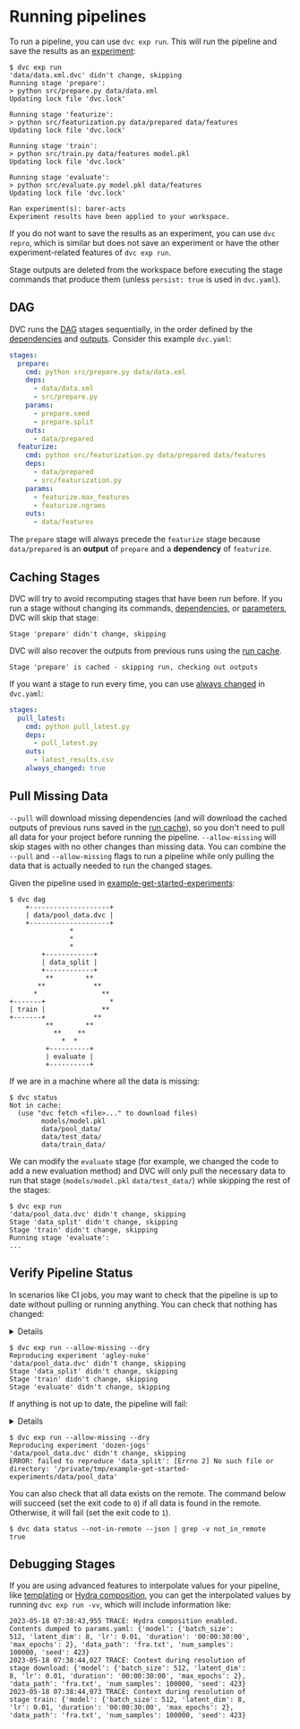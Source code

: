 # Running pipelines

To run a pipeline, you can use `dvc exp run`. This will run the pipeline and
save the results as an [experiment](/doc/user-guide/experiment-management):

```cli
$ dvc exp run
'data/data.xml.dvc' didn't change, skipping
Running stage 'prepare':
> python src/prepare.py data/data.xml
Updating lock file 'dvc.lock'

Running stage 'featurize':
> python src/featurization.py data/prepared data/features
Updating lock file 'dvc.lock'

Running stage 'train':
> python src/train.py data/features model.pkl
Updating lock file 'dvc.lock'

Running stage 'evaluate':
> python src/evaluate.py model.pkl data/features
Updating lock file 'dvc.lock'

Ran experiment(s): barer-acts
Experiment results have been applied to your workspace.
```

If you do not want to save the results as an experiment, you can use
`dvc repro`, which is similar but does not save an experiment or have the other
experiment-related features of `dvc exp run`.

<admon type="info">

Stage outputs are deleted from the <abbr>workspace</abbr> before executing the
stage commands that produce them (unless `persist: true` is used in `dvc.yaml`).

</admon>

## DAG

DVC runs the [DAG](https://en.wikipedia.org/wiki/Directed_acyclic_graph) stages
sequentially, in the order defined by the
[dependencies](/doc/user-guide/pipelines/defining-pipelines#simple-dependencies)
and [outputs](/doc/user-guide/pipelines/defining-pipelines#outputs). Consider
this example `dvc.yaml`:

```yaml
stages:
  prepare:
    cmd: python src/prepare.py data/data.xml
    deps:
      - data/data.xml
      - src/prepare.py
    params:
      - prepare.seed
      - prepare.split
    outs:
      - data/prepared
  featurize:
    cmd: python src/featurization.py data/prepared data/features
    deps:
      - data/prepared
      - src/featurization.py
    params:
      - featurize.max_features
      - featurize.ngrams
    outs:
      - data/features
```

The `prepare` stage will always precede the `featurize` stage because
`data/prepared` is an **output** of `prepare` and a **dependency** of
`featurize`.

## Caching Stages

DVC will try to avoid recomputing stages that have been run before. If you run a
stage without changing its commands,
[dependencies](/doc/user-guide/pipelines/defining-pipelines#simple-dependencies),
or
[parameters](/doc/user-guide/pipelines/defining-pipelines#parameter-dependencies),
DVC will skip that stage:

```cli
Stage 'prepare' didn't change, skipping
```

DVC will also recover the outputs from previous runs using the [run cache].

```
Stage 'prepare' is cached - skipping run, checking out outputs
```

If you want a stage to run every time, you can use
[always changed](/doc/user-guide/project-structure/dvcyaml-files#stage-entries)
in `dvc.yaml`:

```yaml
stages:
  pull_latest:
    cmd: python pull_latest.py
    deps:
      - pull_latest.py
    outs:
      - latest_results.csv
    always_changed: true
```

## Pull Missing Data

`--pull` will download missing dependencies (and will download the cached
outputs of previous runs saved in the [run cache]), so you don't need to pull
all data for your project before running the pipeline. `--allow-missing` will
skip stages with no other changes than missing data. You can combine the
`--pull` and `--allow-missing` flags to run a pipeline while only pulling the
data that is actually needed to run the changed stages.

Given the pipeline used in
[example-get-started-experiments](https://github.com/iterative/example-get-started-experiments):

```cli
$ dvc dag
    +--------------------+
    | data/pool_data.dvc |
    +--------------------+
               *
               *
               *
        +------------+
        | data_split |
        +------------+
         **        **
       **            **
      *                **
+-------+                *
| train |              **
+-------+            **
         **        **
           **    **
             *  *
         +----------+
         | evaluate |
         +----------+
```

If we are in a machine where all the data is missing:

```cli
$ dvc status
Not in cache:
  (use "dvc fetch <file>..." to download files)
        models/model.pkl
        data/pool_data/
        data/test_data/
        data/train_data/
```

We can modify the `evaluate` stage (for example, we changed the code to add a
new evaluation method) and DVC will only pull the necessary data to run that
stage (`models/model.pkl` `data/test_data/`) while skipping the rest of the
stages:

```cli
$ dvc exp run
'data/pool_data.dvc' didn't change, skipping
Stage 'data_split' didn't change, skipping
Stage 'train' didn't change, skipping
Running stage 'evaluate':
...
```

## Verify Pipeline Status

In scenarios like CI jobs, you may want to check that the pipeline is up to date
without pulling or running anything. You can check that nothing has changed:

<details>

### Clean example

In the example below, data is missing because nothing has been pulled, but
otherwise the pipeline is up to date.

```cli
$ dvc status
data_split:
        changed deps:
                deleted:            data/pool_data
        changed outs:
                not in cache:       data/test_data
                not in cache:       data/train_data
train:
        changed deps:
                deleted:            data/train_data
        changed outs:
                not in cache:       models/model.pkl
evaluate:
        changed deps:
                deleted:            data/test_data
                deleted:            models/model.pkl
data/pool_data.dvc:
        changed outs:
                not in cache:       data/pool_data
```

</details>

```cli
$ dvc exp run --allow-missing --dry
Reproducing experiment 'agley-nuke'
'data/pool_data.dvc' didn't change, skipping
Stage 'data_split' didn't change, skipping
Stage 'train' didn't change, skipping
Stage 'evaluate' didn't change, skipping
```

If anything is not up to date, the pipeline will fail:

<details>

### Dirty example

In the example below, the `data_split` parameter in `params.yaml` was modified,
so the pipeline is not up to date.

```cli
$ dvc status
data_split:
        changed deps:
                deleted:            data/pool_data
                params.yaml:
                        modified:           data_split
        changed outs:
                not in cache:       data/test_data
                not in cache:       data/train_data
train:
        changed deps:
                deleted:            data/train_data
        changed outs:
                not in cache:       models/model.pkl
evaluate:
        changed deps:
                deleted:            data/test_data
                deleted:            models/model.pkl
data/pool_data.dvc:
        changed outs:
                not in cache:       data/pool_data
```

</details>

```cli
$ dvc exp run --allow-missing --dry
Reproducing experiment 'dozen-jogs'
'data/pool_data.dvc' didn't change, skipping
ERROR: failed to reproduce 'data_split': [Errno 2] No such file or directory: '/private/tmp/example-get-started-experiments/data/pool_data'
```

You can also check that all data exists on the remote. The command below will
succeed (set the exit code to `0`) if all data is found in the remote.
Otherwise, it will fail (set the exit code to `1`).

```cli
$ dvc data status --not-in-remote --json | grep -v not_in_remote
true
```

## Debugging Stages

If you are using advanced features to interpolate values for your pipeline, like
[templating] or [Hydra composition], you can get the interpolated values by
running `dvc exp run -vv`, which will include information like:

```cli
2023-05-18 07:38:43,955 TRACE: Hydra composition enabled.
Contents dumped to params.yaml: {'model': {'batch_size':
512, 'latent_dim': 8, 'lr': 0.01, 'duration': '00:00:30:00',
'max_epochs': 2}, 'data_path': 'fra.txt', 'num_samples':
100000, 'seed': 423}
2023-05-18 07:38:44,027 TRACE: Context during resolution of
stage download: {'model': {'batch_size': 512, 'latent_dim':
8, 'lr': 0.01, 'duration': '00:00:30:00', 'max_epochs': 2},
'data_path': 'fra.txt', 'num_samples': 100000, 'seed': 423}
2023-05-18 07:38:44,073 TRACE: Context during resolution of
stage train: {'model': {'batch_size': 512, 'latent_dim': 8,
'lr': 0.01, 'duration': '00:00:30:00', 'max_epochs': 2},
'data_path': 'fra.txt', 'num_samples': 100000, 'seed': 423}
```

[templating]: /doc/user-guide/project-structure/pipelines-files#templating
[hydra composition]: /docs/user-guide/experiment-management/hydra-composition
[run cache]: /doc/user-guide/pipelines/run-cache
